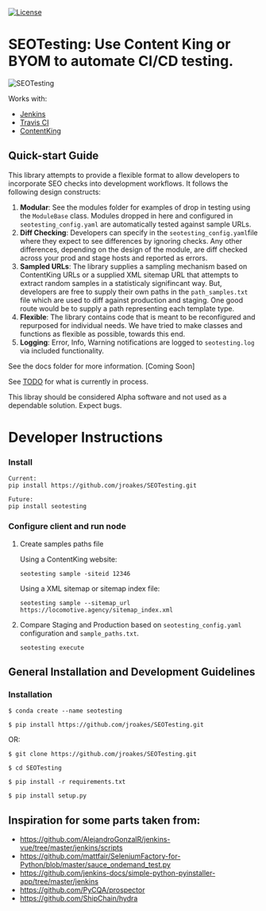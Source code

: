 
[![License](http://img.shields.io/:license-apache-blue.svg)](http://www.apache.org/licenses/LICENSE-2.0.html)


# SEOTesting: Use Content King or BYOM to automate CI/CD testing.

![SEOTesting](https://raw.githubusercontent.com/jroakes/SEOTesting/master/docs/overview.png "SEO Testing Overview")


Works with:
* [Jenkins](https://www.jenkins.io/)
* [Travis CI](https://travis-ci.org/)
* [ContentKing](https://www.contentkingapp.com/)



## Quick-start Guide
This library attempts to provide a flexible format to allow developers to incorporate SEO checks into development workflows.  It follows the following design constructs:

1. **Modular**: See the modules folder for examples of drop in testing using the `ModuleBase` class.  Modules dropped in here and configured in `seotesting_config.yaml` are automatically tested against sample URLs.
2. **Diff Checking**: Developers can specify in the `seotesting_config.yaml`file where they expect to see differences by ignoring checks.  Any other differences, depending on the design of the module, are diff checked across your prod and stage hosts and reported as errors.
3. **Sampled URLs**: The library supplies a sampling mechanism based on ContentKing URLs or a supplied XML sitemap URL that attempts to extract random samples in a statisticaly signifincant way.  But, developers are free to supply their own paths in the `path_samples.txt` file which are used to diff against production and staging.  One good route would be to supply a path representing each template type.
4. **Flexible**: The library contains code that is meant to be reconfigured and repurposed for individual needs.  We have tried to make classes and functions as flexible as possible, towards this end.
5. **Logging**: Error, Info, Warning notifications are logged to `seotesting.log` via included functionality.

See the docs folder for more information. [Coming Soon]

See [TODO](TODO.md) for what is currently in process.

This libray should be considered Alpha software and not used as a dependable solution.  Expect bugs.



# Developer Instructions

### Install
```
Current:
pip install https://github.com/jroakes/SEOTesting.git

Future:
pip install seotesting

```


### Configure client and run node

1. Create samples paths file

      Using a ContentKing website:

    `seotesting sample -siteid 12346`

      Using a XML sitemap or sitemap index file:

    `seotesting sample --sitemap_url https://locomotive.agency/sitemap_index.xml`

2. Compare Staging and Production based on `seotesting_config.yaml` configuration and `sample_paths.txt`.

    `seotesting execute`



## General Installation and Development Guidelines

### Installation

```
$ conda create --name seotesting

$ pip install https://github.com/jroakes/SEOTesting.git
```

OR:

```
$ git clone https://github.com/jroakes/SEOTesting.git

$ cd SEOTesting

$ pip install -r requirements.txt

$ pip install setup.py
```





## Inspiration for some parts taken from:
* https://github.com/AlejandroGonzalR/jenkins-vue/tree/master/jenkins/scripts
* https://github.com/mattfair/SeleniumFactory-for-Python/blob/master/sauce_ondemand_test.py
* https://github.com/jenkins-docs/simple-python-pyinstaller-app/tree/master/jenkins
* https://github.com/PyCQA/prospector
* https://github.com/ShipChain/hydra
